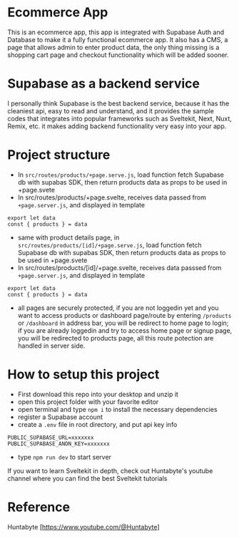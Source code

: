 # Ecommerce App

This is an ecommerce app, this app is integrated with Supabase Auth and Database to make it a fully functional ecommerce app. It also has a CMS, a page that allows admin to enter product data, the only thing missing is a shopping cart page and checkout functionality which will be added sooner.

# Supabase as a backend service

I personally think Supabase is the best backend service, because it has the cleaniest api, easy to read and understand, and it provides the sample codes that integrates into popular frameworks such as Sveltekit, Next, Nuxt, Remix, etc. it makes adding backend functionality very easy into your app.

# Project structure

- In `src/routes/products/+page.serve.js`, load function fetch Supabase db with supabas SDK, then return products data as props to be used in +page.svete
- In src/routes/products/+page.svelte, receives data passed from `+page.server.js`, and displayed in template
```
export let data
const { products } = data
```
- same with product details page, in `src/routes/products/[id]/+page.serve.js`, load function fetch Supabase db with supabas SDK, then return products data as props to be used in +page.svete
- In src/routes/products/[id]/+page.svelte, receives data passsed from `+page.server.js`, and displayed in template
```
export let data
const { products } = data
```
- all pages are securely protected, if you are not loggedin yet and you want to access products or dashboard page/route by entering `/products` or `/dashboard` in address bar, you will be redirect to home page to login; if you are already loggedin and try to access home page or signup page, you will be redirected to products page, all this route potection are handled in server side.

# How to setup this project
- First download this repo into your desktop and unzip it
- open this project folder with your favorite editor 
- open terminal and type `npm i` to install the necessary dependencies
- register a Supabase account
- create a `.env` file in root directory, and put api key info
```
PUBLIC_SUPABASE_URL=xxxxxxx
PUBLIC_SUPABASE_ANON_KEY=xxxxxxx
```
- type `npm run dev` to start server

If you want to learn Sveltekit in depth, check out Huntabyte's youtube channel where you can find the best Sveltekit tutorials

# Reference
Huntabyte [https://www.youtube.com/@Huntabyte]